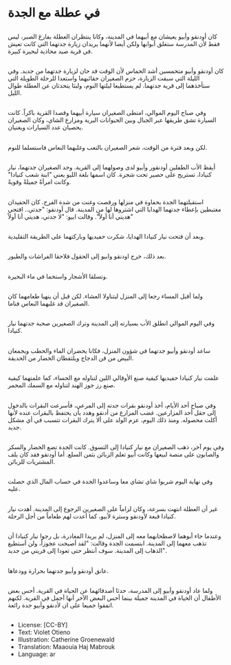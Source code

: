 # في عطلة مع الجدة

##
كان أودنقو وأبيو يعيشان مع أبيهما في المدينة، وكانا ينتظران العطلة بفارغ الصبر، ليس فقط لأن المدرسة ستغلق أبوابها ولكن أيضا لأنهما يريدان زيارة جدتهما التي كانت تعيش في قرية صيد محاذية لبحيرة كبيرة.

##
كان أودنقو وأبيو متحمسين أشد الحماس لأن الوقت قد حان لزيارة جدتهما من جديد. وفي الليلة التي سبقت الزيارة، حزم الصغيران حقائبهما واستعدا للرحلة الطويلة التي ستأخذهما إلى قرية جدتهما. لم يستطيعا ليلتها النوم، ولبثا يتحدثان عن العطلة طوال الليل.

##
وفي صباح اليوم الموالي، امتطى الصغيران سيارة أبيهما وقصدا القرية باكراً. كانت السيارة تشق طريقها عبر الجبال وبين الحيوانات البرية ومزارع الشاي، وكان الصغيران يحصيان عدد السيارات ويغنيان.

##
لكن وبعد فترة من الوقت، شعر الصغيران بالتعب وغلبهما النعاس فاستسلما للنوم.

##
أيقظ الأب الطفلين أودنقور وأبيو لدى وصولهما إلى القرية. وجد الصغيران جدتهما، نيار كنيادا، تستريح على حصير تحت شجرة. كان اسمها بلغة الليو يعني "ابنة شعب كنيادا" وكانت امرأةً جميلةً وقويةً.

##
استقبلتهما الجدة بحفاوة في منزلها ورقصت وغنت من شدة الفرح. كان الحفيدان مغتبطين بإعطاء جدتهما الهدايا التي اشتروها لها من المدينة. قال أودنقو: "جدتي.. افتحي هديتي أنا أولاً". وقالت ابيو: "لا جدتي، هديتي أنا أولاً"

##
وبعد أن فتحت نيار كنيادا الهدايا، شكرت حفيديها وباركتهما على الطريقة التقليدية.

##
بعد ذلك، خرج اودنقو وابيو إلى الحقول فلاحقا الفراشات والطيور.

##
وتسلقا الأشجار واستحما في ماء البحيرة.

##
ولما أقبل المساء رجعا إلى المنزل ليتناولا العشاء. لكن قبل أن ينهيا طعامهما كان الصغيران قد غلبهما النعاس فناما.

##
وفي اليوم الموالي انطلق الأب بسيارته إلى المدينة وترك الصغيرين صحبة جدتهما نيار كنيادا.

##
ساعد أودنقو وأبيو جدتهما في شؤون المنزل، فكانا يحضران الماء والحطب ويجمعان البيض من قن الدجاج ويلتقطان الخضار من الحديقة.

##
علمت نيار كنيادا حفيديها كيفية صنع الأوقالي اللين لتناوله مع الحساء، كما علمتهما كيفية صنع رز جوز الهند لتناوله مع السمك المحمر.

##
وفي صباح أحد الأيام، أخذ أودنقو بقرات جدته إلى المرعى، فأسرعت البقرات بالدخول إلى حقل أحد المزارعين. غضب المزارع من أدنقو وهدد بأن يحتفظ بالبقرات عنده لأنها أكلت محصوله. ومنذ ذلك اليوم، عزم الولد على ألا يترك البقرات تتسبب في أي مشكل جديد.

##
وفي يوم آخر، ذهب الصغيران مع نيار كنيادا إلى التسوق. كانت الجدة تضع الخضار والسكر والصابون على منصة لبيعها وكانت أبيو تعلم الزبائن بثمن السلع. أما أودنقو فقد كان يلف المشتريات للزبائن.

##
وفي نهاية اليوم شربوا شاي تشاي معا وساعدوا الجدة في حساب المال الذي حصلت عليه.

##
غير أن العطلة انتهت بسرعة، وكان لزاماً على الصغيرين الرجوع إلى المدينة. أهدت نيار كنيادا قبعة لأودنقو وسترة لأبيو، كما أعدت لهم طعاماً من أجل الرحلة.

##
وعندما جاء أبوهما لاصطحابهما معه إلى المنزل، لم يريدا المغادرة، بل رجوا نيار كنيادا أن تذهب معهما إلى المدينة. ابتسمت الجدة وقالت: "لقد أصبحت عجوزاً، ولن أستطيع الذهاب إلى المدينة. سوف أنتظر حتى تعودا إلى قريتي من جديد".

##
عانق أودنقو وأبيو جدتهما بحرارة وودعاها.

##
ولما عاد أودنقو وأبيو إلى المدرسة، حدثا أصدقائهما عن الحياة في القرية. أحس بعض الأطفال أن الحياة في المدينة جميلة بينما أحس البعض الآخر أنها أجمل في القرية. لكنهم اتفقوا جميعا على ان لأدنقو وأبيو جدة رائعة.

##
* License: [CC-BY]
* Text: Violet Otieno
* Illustration: Catherine Groenewald
* Translation: Maaouia Haj Mabrouk
* Language: ar

